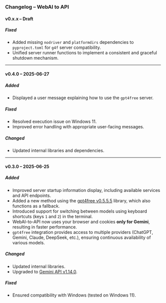 ### Changelog – WebAI to API

#### v0.x.x – Draft

##### Fixed

- Added missing `nodriver` and `platformdirs` dependencies to `pyproject.toml` for `g4f` server compatibility.
- Unified server runner functions to implement a consistent and graceful shutdown mechanism.

---

#### v0.4.0 – 2025-06-27

##### Added

- Displayed a user message explaining how to use the `gpt4free` server.

##### Fixed

- Resolved execution issue on Windows 11.
- Improved error handling with appropriate user-facing messages.

##### Changed

- Updated internal libraries and dependencies.

---

#### v0.3.0 – 2025-06-25

##### Added

- Improved server startup information display, including available services and API endpoints.
- Added a new method using the [gpt4free v0.5.5.5](https://github.com/xtekky/gpt4free) library, which also functions as a fallback.
- Introduced support for switching between models using keyboard shortcuts (keys `1` and `2`) in the terminal.
- WebAI-to-API now uses your browser and cookies **only for Gemini**, resulting in faster performance.
- `gpt4free` integration provides access to multiple providers (ChatGPT, Gemini, Claude, DeepSeek, etc.), ensuring continuous availability of various models.

##### Changed

- Updated internal libraries.
- Upgraded to [Gemini API v1.14.0](https://github.com/HanaokaYuzu/Gemini-API).

##### Fixed

- Ensured compatibility with Windows (tested on Windows 11).
